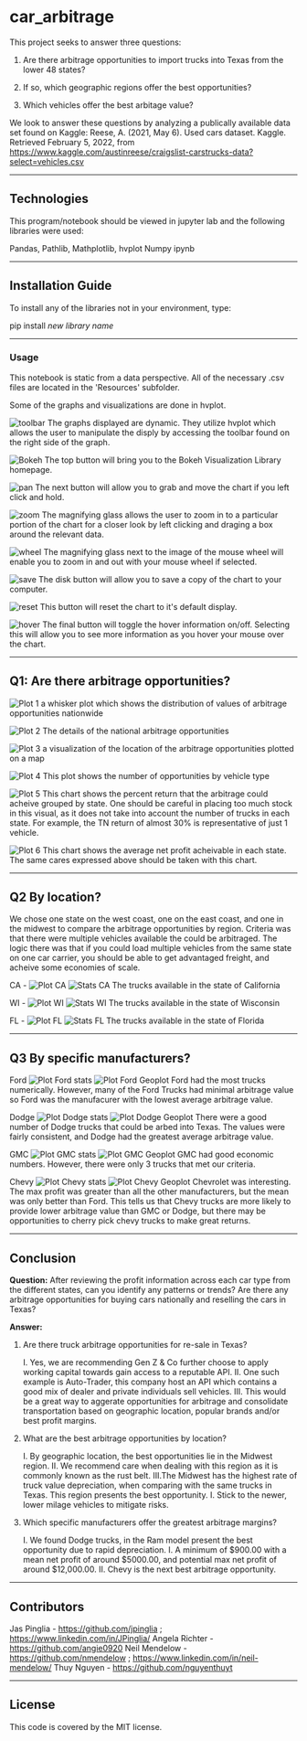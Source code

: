 # car_arbitrage
This project seeks to answer three questions:

1) Are there arbitrage opportunities to import trucks into Texas from the lower 48 states?

2) If so, which geographic regions offer the best opportunities?

3) Which vehicles offer the best arbitage value?

We look to answer these questions by analyzing a publically available data set found on Kaggle:
Reese, A. (2021, May 6). Used cars dataset. Kaggle. Retrieved February 5, 2022, from https://www.kaggle.com/austinreese/craigslist-carstrucks-data?select=vehicles.csv 

---

## Technologies

This program/notebook should be viewed in jupyter lab and the following libraries were used:

Pandas,
Pathlib,
Mathplotlib,
hvplot
Numpy
ipynb

---

## Installation Guide

To install any of the libraries not in your environment, type:

pip install *new library name*

---

### Usage

This notebook is static from a data perspective. All of the necessary .csv files are located in the 'Resources' subfolder. 

Some of the graphs and visualizations are done in hvplot. 

![toolbar](Images/hvplot_navigator.png?raw=True)
The graphs displayed are dynamic. They utilize hvplot which allows the user to manipulate the disply by accessing the toolbar found on the right side of the graph.


![Bokeh](Images/hvplot_navigator_documentation_link.png?raw=True)
The top button will bring you to the Bokeh Visualization Library homepage.


![pan](Images/hvplot_navigator_pan.png?raw=True)
The next button will allow you to grab and move the chart if you left click and hold.


![zoom](Images/hvplot_navigator_zoom.png?raw=True)
The magnifying glass allows the user to zoom in to a particular portion of the chart for a closer look by left clicking and draging a box around the relevant data.


![wheel](Images/hvplot_navigator_wheel_zoom.png?raw=True)
The magnifying glass next to the image of the mouse wheel will enable you to zoom in and out with your mouse wheel if selected.

![save](Images/hvplot_navigator_save.png?raw=True)
The disk button will allow you to save a copy of the chart to your computer.

![reset](Images/hvplot_navigator_reset.png?raw=True)
This button will reset the chart to it's default display.

![hover](Images/hvplot_navigator_hover.png?raw=True)
The final button will toggle the hover information on/off. Selecting this will allow you to see more information as you hover your mouse over the chart.
______________________________
## Q1: Are there arbitrage opportunities?


![Plot 1](Images/box_plot.PNG)
a whisker plot which shows the distribution of values of arbitrage opportunities nationwide

![Plot 2](Images/stats.PNG)
The details of the national arbitrage opportunities

![Plot 3](Images/geo_plot.PNG)
a visualization of the location of the arbitrage opportunities plotted on a map

![Plot 4](Images/scatter_plot.PNG)
This plot shows the number of opportunities by vehicle type

![Plot 5](Images/state_pct_return_bar.PNG)
This chart shows the percent return that the arbitrage could acheive grouped by state. One should be careful in placing too much stock in this visual, as it does not take into account the number
of trucks in each state. For example, the TN return of almost 30% is representative of just 1 vehicle.

![Plot 6](Images/vehicle_net_profit_bar.PNG)
This chart shows the average net profit acheivable in each state. The same cares expressed above should be taken with this chart.



___________________________
## Q2 By location?
We chose one state on the west coast, one on the east coast, and one in the midwest to compare the arbitrage opportunities by region. Criteria was that there were multiple vehicles available the could be arbitraged. The logic there was that if you could load multiple vehicles from the same state on one car carrier, you should be able to get advantaged freight, and acheive some economies of scale.

CA - ![Plot CA](Images/ca.PNG)
![Stats CA](Images/ca_stats.PNG)
The trucks available in the state of California


WI - ![Plot WI](Images/wi.PNG)
![Stats WI](Images/wi_stats.PNG)
The trucks available in the state of Wisconsin

FL - ![Plot FL](Images/fl.PNG)
![Stats FL](Images/fl_stats.PNG)
The trucks available in the state of Florida


__________________________
## Q3 By specific manufacturers?
Ford
![Plot Ford stats](Images/ford_stats.PNG)
![Plot Ford Geoplot](Images/ford_geoplot.PNG)
Ford had the most trucks numerically. However, many of the Ford Trucks had minimal arbitrage value so Ford was the manufacurer with the lowest average arbitrage value.


Dodge
![Plot Dodge stats](Images/dodge_stats.PNG)
![Plot Dodge Geoplot](Images/dodge_geoplot.PNG)
There were a good number of Dodge trucks that could be arbed into Texas. The values were fairly consistent, and Dodge had the greatest average arbitrage value.


GMC
![Plot GMC stats](Images/gmc_stats.PNG)
![Plot GMC Geoplot](Images/gmc_geoplot.PNG)
GMC had good economic numbers. However, there were only 3 trucks that met our criteria.

Chevy
![Plot Chevy stats](Images/chevy_stats.PNG)
![Plot Chevy Geoplot](Images/chevy_geoplot.PNG)
Chevrolet was interesting. The max profit was greater than all the other manufacturers, but the mean was only better than Ford. This tells us that Chevy trucks are more likely
to provide lower arbitrage value than GMC or Dodge, but there may be opportunities to cherry pick chevy trucks to make great returns.


__________________________
## Conclusion

**Question:** After reviewing the profit information across each car type from the different states, can you identify any patterns or trends? Are there any arbitrage opportunities for buying cars nationally and reselling the cars in Texas?

**Answer:** 
1.	Are there truck arbitrage opportunities for re-sale in Texas?

    I.	Yes, we are recommending Gen Z & Co further choose to apply working capital towards gain access to a reputable API. 
    II.	One such example is Auto-Trader, this company host an API which contains a good mix of dealer and private individuals sell vehicles.
    III.	 This would be a great way to aggerate opportunities for arbitrage and consolidate transportation based on geographic location, popular brands and/or best profit margins. 
    
2.	What are the best arbitrage opportunities by location?

    I.	By geographic location, the best opportunities lie in the Midwest region. 
    II.	We recommend care when dealing with this region as it is commonly known as the rust belt. 
    III.The Midwest has the highest rate of truck value depreciation, when comparing with the same trucks in Texas. This region presents the best opportunity. 
        I.	Stick to the newer, lower milage vehicles to mitigate risks. 
        
3.	Which specific manufacturers offer the greatest arbitrage margins?

    I.	We found Dodge trucks, in the Ram model present the best opportunity due to rapid depreciation. 
        I. A minimum of $900.00 with a mean net profit of  around $5000.00, and potential max net profit of around $12,000.00.
        II. Chevy is the next best arbitrage opportunity.

---

## Contributors

Jas Pinglia - https://github.com/jpinglia ; https://www.linkedin.com/in/JPinglia/
Angela Richter - https://github.com/angie0920
Neil Mendelow - https://github.com/nmendelow ; https://www.linkedin.com/in/neil-mendelow/ 
Thuy Nguyen - https://github.com/nguyenthuyt

---

## License

This code is covered by the MIT license.